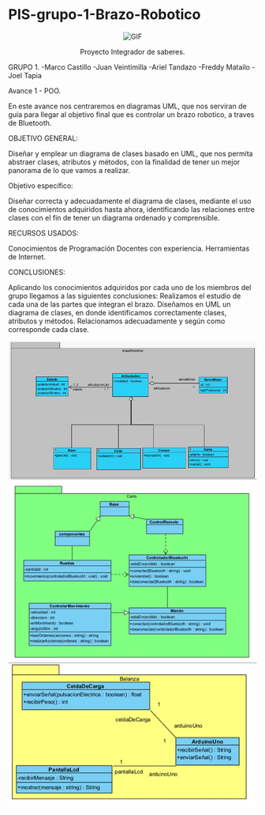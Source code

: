 # PIS-grupo-1-Brazo-Robotico
<div align="center">
<p><img src="https://media0.giphy.com/media/v1.Y2lkPTc5MGI3NjExdm9veWxlemxwZ2RqaHZ3ZGF5c2htcHUwNXdwdXpucjMzZzB1MHNoOCZlcD12MV9pbnRlcm5hbF9naWZfYnlfaWQmY3Q9Zw/58OujxlE7e19Mjv0gj/giphy.gif" alt="GIF" width="400" height="230"></p><p><a 

Proyecto Integrador de saberes.
<div align="left">
GRUPO 1.
-Marco Castillo
-Juan Veintimilla
-Ariel Tandazo
-Freddy Matailo
-Joel Tapia

Avance 1 - POO. 

En este avance nos centraremos en diagramas UML, que nos serviran de guia para llegar al objetivo final que es controlar un brazo robotico, a traves de Bluetooth.

OBJETIVO GENERAL:

Diseñar y emplear un diagrama de clases basado en UML, que nos permita abstraer clases, atributos y métodos, con la finalidad de tener un mejor panorama de lo que vamos a realizar. 

Objetivo específico:

Diseñar correcta y adecuadamente el diagrama de clases, mediante el uso de conocimientos adquiridos hasta ahora, identificando las relaciones entre clases con el fin de tener un diagrama ordenado y comprensible.


RECURSOS USADOS:

Conocimientos de Programación
Docentes con experiencia.
Herramientas de Internet.

CONCLUSIONES:

Aplicando los conocimientos adquiridos por cada uno de los miembros del grupo llegamos a las siguientes conclusiones:
Realizamos el estudio de cada una de las partes que integran el brazo.
Diseñamos en UML un diagrama de clases, en donde identificamos correctamente clases, atributos y métodos.
Relacionamos adecuadamente y según como corresponde cada clase.
<div align="center">
<img src= "https://raw.githubusercontent.com/145548109/PIS-grupo-1-Brazo-Robotico/main/diagramaUML/brazoRobotico2.jpg"></sumary>
<img src= "https://raw.githubusercontent.com/145548109/PIS-grupo-1-Brazo-Robotico/main/diagramaUML/carro.jpg"></sumary>
<img src= "https://raw.githubusercontent.com/145548109/PIS-grupo-1-Brazo-Robotico/main/diagramaUML/balanza.jpg"></sumary>

